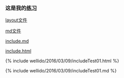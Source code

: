 
### 这是我的[练习](http://bigdata-mindstorms.github.io/jekyll-playground/public/wellido/2016/03/09/index.html)

[layout文件](https://github.com/bigdata-mindstorms/jekyll-playground/blob/gh-pages/_layouts/wellido/2016/03/09/layout2.html)

[md文件](https://github.com/bigdata-mindstorms/jekyll-playground/blob/gh-pages/public/wellido/2016/03/09/index.md)

[include.md](https://github.com/bigdata-mindstorms/jekyll-playground/blob/gh-pages/_includes/wellido/2016/03/09/includeTest01.md)

[include.html](https://github.com/bigdata-mindstorms/jekyll-playground/blob/gh-pages/_includes/wellido/2016/03/09/includeTest01.html)



{% include wellido/2016/03/09/includeTest01.html %}

{% include wellido/2016/03/09/includeTest01.md %}
